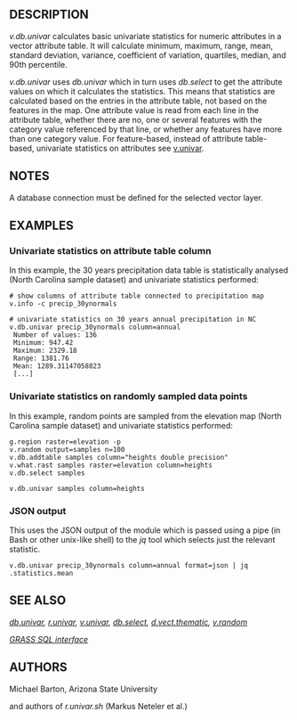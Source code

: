 ## DESCRIPTION

*v.db.univar* calculates basic univariate statistics for numeric
attributes in a vector attribute table. It will calculate minimum,
maximum, range, mean, standard deviation, variance, coefficient of
variation, quartiles, median, and 90th percentile.

*v.db.univar* uses *db.univar* which in turn uses *db.select* to get the
attribute values on which it calculates the statistics. This means that
statistics are calculated based on the entries in the attribute table,
not based on the features in the map. One attribute value is read from
each line in the attribute table, whether there are no, one or several
features with the category value referenced by that line, or whether any
features have more than one category value. For feature-based, instead
of attribute table-based, univariate statistics on attributes see
[v.univar](v.univar.md).

## NOTES

A database connection must be defined for the selected vector layer.

## EXAMPLES

### Univariate statistics on attribute table column

In this example, the 30 years precipitation data table is statistically
analysed (North Carolina sample dataset) and univariate statistics
performed:

```shell
# show columns of attribute table connected to precipitation map
v.info -c precip_30ynormals

# univariate statistics on 30 years annual precipitation in NC
v.db.univar precip_30ynormals column=annual
 Number of values: 136
 Minimum: 947.42
 Maximum: 2329.18
 Range: 1381.76
 Mean: 1289.31147058823
 [...]
```

### Univariate statistics on randomly sampled data points

In this example, random points are sampled from the elevation map (North
Carolina sample dataset) and univariate statistics performed:

```shell
g.region raster=elevation -p
v.random output=samples n=100
v.db.addtable samples column="heights double precision"
v.what.rast samples raster=elevation column=heights
v.db.select samples

v.db.univar samples column=heights
```

### JSON output

This uses the JSON output of the module which is passed using a pipe (in
Bash or other unix-like shell) to the *jq* tool which selects just the
relevant statistic.

```shell
v.db.univar precip_30ynormals column=annual format=json | jq .statistics.mean
```

## SEE ALSO

*[db.univar](db.univar.md), [r.univar](r.univar.md),
[v.univar](v.univar.md), [db.select](db.select.md),
[d.vect.thematic](d.vect.thematic.md), [v.random](v.random.md)*

*[GRASS SQL interface](sql.md)*

## AUTHORS

Michael Barton, Arizona State University

and authors of *r.univar.sh* (Markus Neteler et al.)
